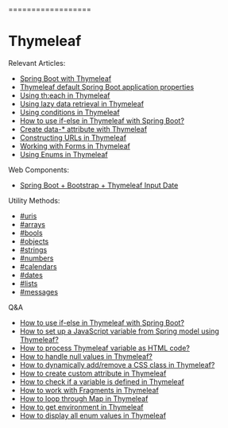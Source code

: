 ==================
# Thymeleaf


Relevant Articles:
* [Spring Boot with Thymeleaf](https://frontbackend.com/thymeleaf/spring-boot-with-thymeleaf)
* [Thymeleaf default Spring Boot application properties](https://frontbackend.com/thymeleaf/thymeleaf-default-spring-boot-application-properties)
* [Using th:each in Thymeleaf](https://frontbackend.com/thymeleaf/spring-boot-with-thymeleaf)
* [Using lazy data retrieval in Thymeleaf](https://frontbackend.com/thymeleaf/using-lazy-data-retrieval-in-thymeleaf)
* [Using conditions in Thymeleaf](https://frontbackend.com/thymeleaf/using-conditions-in-thymeleaf)
* [How to use if-else in Thymeleaf with Spring Boot?](https://frontbackend.com/thymeleaf/how-to-implement-if-else-in-thymeleaf-with-spring-boot)
* [Create data-* attribute with Thymeleaf](https://frontbackend.com/thymeleaf/create-data-attribute-with-thymeleaf)
* [Constructing URLs in Thymeleaf](https://frontbackend.com/thymeleaf/constructing-urls-in-thymeleaf)
* [Working with Forms in Thymeleaf](https://frontbackend.com/thymeleaf/working-with-forms-in-thymeleaf)
* [Using Enums in Thymeleaf](https://frontbackend.com/thymeleaf/using-enums-in-thymeleaf)

Web Components:
* [Spring Boot + Bootstrap + Thymeleaf Input Date](https://frontbackend.com/thymeleaf/spring-boot-bootstrap-thymeleaf-input-date)

Utility Methods:
* [#uris](https://frontbackend.com/thymeleaf/thymeleaf-utility-methods-for-uri-url)
* [#arrays](https://frontbackend.com/thymeleaf/thymeleaf-utility-methods-for-arrays)
* [#bools](https://frontbackend.com/thymeleaf/thymeleaf-utility-methods-for-booleans)
* [#objects](https://frontbackend.com/thymeleaf/thymeleaf-utility-methods-for-objects)
* [#strings](https://frontbackend.com/thymeleaf/thymeleaf-utility-methods-for-strings)
* [#numbers](https://frontbackend.com/thymeleaf/thymeleaf-utility-methods-for-numbers)
* [#calendars](https://frontbackend.com/thymeleaf/thymeleaf-utility-methods-for-calendar)
* [#dates](https://frontbackend.com/thymeleaf/thymeleaf-utility-methods-for-dates)
* [#lists](https://frontbackend.com/thymeleaf/thymeleaf-utility-methods-for-lists)
* [#messages](https://frontbackend.com/thymeleaf/thymeleaf-utility-methods-for-messages)

Q&A
* [How to use if-else in Thymeleaf with Spring Boot?](https://frontbackend.com/thymeleaf/how-to-implement-if-else-in-thymeleaf-with-spring-boot)
* [How to set up a JavaScript variable from Spring model using Thymeleaf?](https://frontbackend.com/thymeleaf/how-to-set-up-a-javascript-variable-from-spring-model-by-using-thymeleaf)
* [How to process Thymeleaf variable as HTML code?](https://frontbackend.com/thymeleaf/how-to-process-thymeleaf-variable-as-html-code)
* [How to handle null values in Thymeleaf?](https://frontbackend.com/thymeleaf/how-to-handle-null-values-in-thymeleaf)
* [How to dynamically add/remove a CSS class in Thymeleaf?](https://frontbackend.com/thymeleaf/how-to-dynamically-add-remove-a-css-class-in-thymeleaf)
* [How to create custom attribute in Thymeleaf](https://frontbackend.com/thymeleaf/how-to-create-custom-attribute-in-thymeleaf)
* [How to check if a variable is defined in Thymeleaf](https://frontbackend.com/thymeleaf/how-to-check-if-a-variable-is-defined-in-thymeleaf)
* [How to work with Fragments in Thymeleaf](https://frontbackend.com/thymeleaf/how-to-work-with-fragments-in-thymeleaf)
* [How to loop through Map in Thymeleaf](https://frontbackend.com/thymeleaf/how-to-loop-through-map-in-thymeleaf)
* [How to get environment in Thymeleaf](https://frontbackend.com/thymeleaf/how-to-get-environment-in-thymeleaf)
* [How to display all enum values in Thymeleaf](https://frontbackend.com/thymeleaf/how-to-display-all-enum-values-in-thymeleaf)

